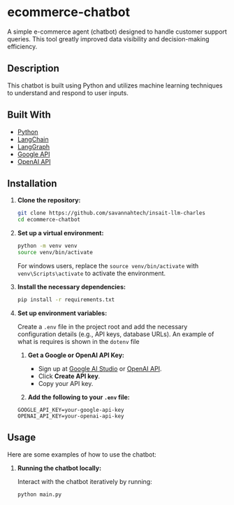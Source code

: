 # ecommerce-chatbot

A simple e-commerce agent (chatbot) designed to handle customer support queries. This tool greatly improved data visibility and decision-making efficiency.

## Description
This chatbot is built using Python and utilizes machine learning techniques to understand and respond to user inputs.

## Built With

- [Python](https://www.python.org/)
- [LangChain](https://www.langchain.com/)
- [LangGraph](https://www.langchain.com/langgraph)
- [Google API](https://aistudio.google.com/app/)
- [OpenAI API](https://openai.com/index/openai-api/)

## Installation

1. **Clone the repository:**

    ```bash
   git clone https://github.com/savannahtech/insait-llm-charles
    cd ecommerce-chatbot
    ```

2. **Set up a virtual environment:**

    ```bash
    python -m venv venv
    source venv/bin/activate
    ```
    For windows users, replace the `source venv/bin/activate` with `venv\Scripts\activate` to activate the environment.

3. **Install the necessary dependencies:**

    ```bash
    pip install -r requirements.txt
    ```

4. **Set up environment variables:**

    Create a `.env` file in the project root and add the necessary configuration details (e.g., API keys, database URLs). An example of what is requires is shown in the `dotenv` file

    1. **Get a Google or OpenAI API Key:**
        - Sign up at [Google AI Studio](https://aistudio.google.com/app/apikey) or [OpenAI API](https://openai.com/index/openai-api/).
        - Click **Create API key**.
        - Copy your API key.

    2. **Add the following to your `.env` file:**

    ```plaintext
    GOOGLE_API_KEY=your-google-api-key
    OPENAI_API_KEY=your-openai-api-key
    ```

## Usage

Here are some examples of how to use the chatbot:

1. **Running the chatbot locally:**

    Interact with the chatbot iteratively by running:

    ```bash
    python main.py
    ```
